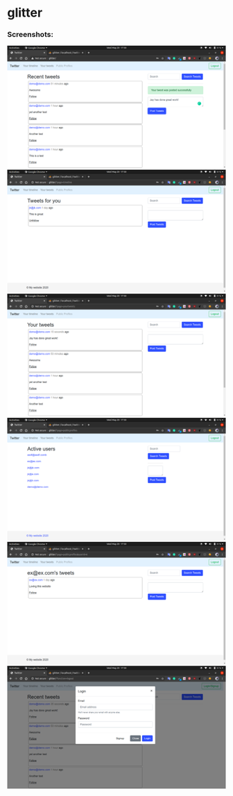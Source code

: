# glitter


### Screenshots:

<img src = "images/1.png">
<img src = "images/2.png">
<img src = "images/3.png">
<img src = "images/4.png">
<img src = "images/5.png">
<img src = "images/6.png">
